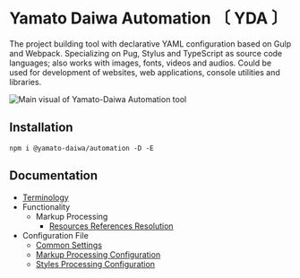 # Yamato Daiwa Automation 〔 YDA 〕

The project building tool with declarative YAML configuration based on Gulp and Webpack.
Specializing on Pug, Stylus and TypeScript as source code languages; also works with images, fonts, videos and audios.
Could be used for development of websites, web applications, console utilities and libraries.

![Main visual of Yamato-Daiwa Automation tool](https://user-images.githubusercontent.com/41653501/167278259-b2ac61e9-b781-4d0c-93d6-4b9709387974.png)


## Installation

```
npm i @yamato-daiwa/automation -D -E
```


## Documentation

+ [Terminology](https://automation.yamato-daiwa.com/Terminology/Terminology.english.html)
+ Functionality
  + Markup Processing 
    + [Resources References Resolution](https://automation.yamato-daiwa.com/Functionality/MarkupProcessing/ResourcesReferencesResolving/ResourcesReferencesResolving.english.html) 
+ Configuration File
  + [Common Settings](https://automation.yamato-daiwa.com/http://localhost:3000/ConfigurationFile/Commmon/CommonSettings.english.html)
  + [Markup Processing Configuration](https://automation.yamato-daiwa.com/http://localhost:3000/ConfigurationFile/MarkupProcessing/MarkupProcessingConfiguration.english.html)
  + [Styles Processing Configuration](https://automation.yamato-daiwa.com/http://localhost:3000/ConfigurationFile/StylesProcessing/StylesProcessingConfiguration.english.html)
